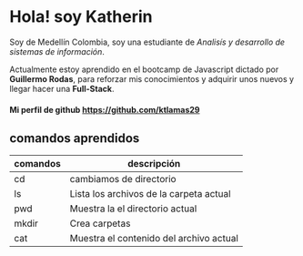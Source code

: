 # Hola! soy Katherin 

Soy de Medellín Colombia, soy una estudiante de *Analisís y desarrollo de sistemas de información*. 

Actualmente estoy aprendido en el bootcamp de Javascript dictado por **Guillermo Rodas**, 
para reforzar mis conocimientos y adquirir unos nuevos y llegar hacer una **Full-Stack**.

#### Mi perfil de github  https://github.com/ktlamas29

## comandos aprendidos 

|  comandos |           descripción                   |
|-----------|-----------------------------------------|
|   cd      | cambiamos de directorio                 |
|   ls      | Lista los archivos de la carpeta actual |
|   pwd     | Muestra la el directorio actual         |
|   mkdir   | Crea carpetas                           |
|   cat     | Muestra el contenido del archivo actual |